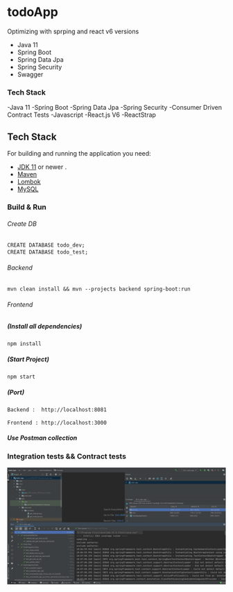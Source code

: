 # todoApp
Optimizing with sprping and react v6 versions

 - Java 11
 - Spring Boot
 - Spring Data Jpa
 - Spring Security
 - Swagger
 
### Tech Stack

-Java 11
-Spring Boot
-Spring Data Jpa
-Spring Security
-Consumer Driven Contract Tests
-Javascript
-React.js V6
-ReactStrap

## Tech Stack


For building and running the application you need:
- [JDK 11](https://www.oracle.com/java/technologies/javase-jdk11-downloads.html) or newer . 
- [Maven](https://maven.apache.org)
- [Lombok](https://projectlombok.org/)
- [MySQL](https://www.mysql.com/)



### Build & Run

 ###### Create DB 
```
CREATE DATABASE todo_dev;
CREATE DATABASE todo_test;
```
  ###### Backend
  
```
mvn clean install && mvn --projects backend spring-boot:run
```

  ###### Frontend
  
##### (Install all dependencies)
```
npm install
```

##### (Start Project)
```
npm start
```

##### (Port)
```
Backend :  http://localhost:8081
```

```
Frontend : http://localhost:3000
```

##### Use Postman collection 

### Integration tests && Contract tests

![test](https://github.com/mehmetpekdemir/Todo-App/blob/master/docs/testcoverage.png)
